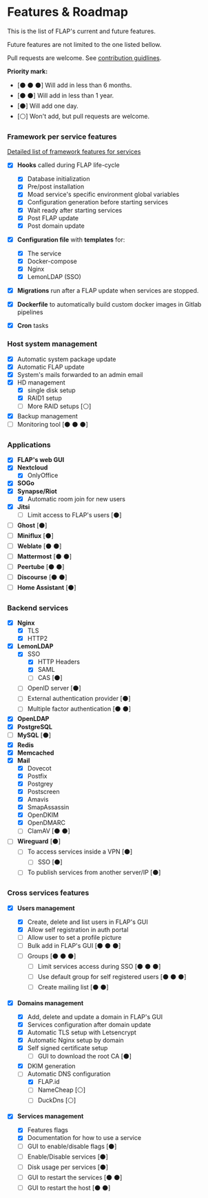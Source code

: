 # Features & Roadmap

This is the list of FLAP's current and future features.

Future features are not limited to the one listed bellow.

Pull requests are welcome. See [contribution guidlines](https://gitlab.com/flap-box/flap/-/blob/master/CONTRIBUTING.md).

**Priority mark:**

-   [⚫ ⚫ ⚫] Will add in less than 6 months.
-   [⚫ ⚫] Will add in less than 1 year.
-   [⚫] Will add one day.
-   [⚪] Won't add, but pull requests are welcome.

### **Framework per service features**

[Detailed list of framework features for services](https://gitlab.com/flap-box/flap/-/blob/master/system/docs/create_new_service.md)

-   [x] **Hooks** called during FLAP life-cycle

    -   [x] Database initialization
    -   [x] Pre/post installation
    -   [x] Moad service's specific environment global variables
    -   [x] Configuration generation before starting services
    -   [x] Wait ready after starting services
    -   [x] Post FLAP update
    -   [x] Post domain update

-   [x] **Configuration file** with **templates** for:

    -   [x] The service
    -   [x] Docker-compose
    -   [x] Nginx
    -   [x] LemonLDAP (SSO)

-   [x] **Migrations** run after a FLAP update when services are stopped.

-   [x] **Dockerfile** to automatically build custom docker images in Gitlab pipelines

-   [x] **Cron** tasks

### **Host system management**

-   [x] Automatic system package update
-   [x] Automatic FLAP update
-   [x] System's mails forwarded to an admin email
-   [x] HD management
    -   [x] single disk setup
    -   [x] RAID1 setup
    -   [ ] More RAID setups [⚪]
-   [x] Backup management
-   [ ] Monitoring tool [⚫ ⚫ ⚫]

### **Applications**

-   [x] **FLAP's web GUI**
-   [x] **Nextcloud**
    -   [x] OnlyOffice
-   [x] **SOGo**
-   [x] **Synapse/Riot**
    -   [x] Automatic room join for new users
-   [x] **Jitsi**
    -   [ ] Limit access to FLAP's users [⚫]
-   [ ] **Ghost** [⚫]
-   [ ] **Miniflux** [⚫]
-   [ ] **Weblate** [⚫ ⚫]
-   [ ] **Mattermost** [⚫ ⚫]
-   [ ] **Peertube** [⚫ ⚫]
-   [ ] **Discourse** [⚫ ⚫]
-   [ ] **Home Assistant** [⚫]

### **Backend services**

-   [x] **Nginx**
    -   [x] TLS
    -   [x] HTTP2
-   [x] **LemonLDAP**
    -   [x] SSO
        -   [x] HTTP Headers
        -   [x] SAML
        -   [ ] CAS [⚫]
    -   [ ] OpenID server [⚫]
    -   [ ] External authentication provider [⚫]
    -   [ ] Multiple factor authentication [⚫ ⚫]
-   [x] **OpenLDAP**
-   [x] **PostgreSQL**
-   [ ] **MySQL** [⚫]
-   [x] **Redis**
-   [x] **Memcached**
-   [x] **Mail**
    -   [x] Dovecot
    -   [x] Postfix
    -   [x] Postgrey
    -   [x] Postscreen
    -   [x] Amavis
    -   [x] SmapAssassin
    -   [x] OpenDKIM
    -   [x] OpenDMARC
    -   [ ] ClamAV [⚫ ⚫]
-   [ ] **Wireguard** [⚫]
    -   [ ] To access services inside a VPN [⚫]
        -   [ ] SSO [⚫]
    -   [ ] To publish services from another server/IP [⚫]

### **Cross services features**

-   [x] **Users management**
    -   [x] Create, delete and list users in FLAP's GUI
    -   [x] Allow self registration in auth portal
    -   [ ] Allow user to set a profile picture
    -   [ ] Bulk add in FLAP's GUI [⚫ ⚫ ⚫]
    -   [ ] Groups [⚫ ⚫ ⚫]
        -   [ ] Limit services access during SSO [⚫ ⚫ ⚫]
        -   [ ] Use default group for self registered users [⚫ ⚫ ⚫]
        -   [ ] Create mailing list [⚫ ⚫]
-   [x] **Domains management**

    -   [x] Add, delete and update a domain in FLAP's GUI
    -   [x] Services configuration after domain update
    -   [x] Automatic TLS setup with Letsencrypt
    -   [x] Automatic Nginx setup by domain
    -   [x] Self signed certificate setup
        -   [ ] GUI to download the root CA [⚫]
    -   [x] DKIM generation
    -   [ ] Automatic DNS configuration
        -   [x] FLAP.id
        -   [ ] NameCheap [⚪]
        -   [ ] DuckDns [⚪]

-   [x] **Services management**
    -   [x] Features flags
    -   [x] Documentation for how to use a service
    -   [ ] GUI to enable/disable flags [⚫]
    -   [ ] Enable/Disable services [⚫]
    -   [ ] Disk usage per services [⚫]
    -   [ ] GUI to restart the services [⚫ ⚫]
    -   [ ] GUI to restart the host [⚫ ⚫]
